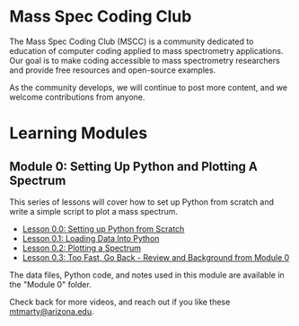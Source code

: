 # Mass Spec Coding Club
The Mass Spec Coding Club (MSCC) is a community dedicated to education of computer coding applied to mass spectrometry applications. Our goal is to make coding accessible to mass spectrometry researchers and provide free resources and open-source examples. 

As the community develops, we will continue to post more content, and we welcome contributions from anyone. 

# Learning Modules

## Module 0: Setting Up Python and Plotting A Spectrum

This series of lessons will cover how to set up Python from scratch and write a simple script to plot a mass spectrum. 

* [Lesson 0.0: Setting up Python from Scratch](https://youtu.be/BLaoo1S3ImU)
* [Lesson 0.1: Loading Data Into Python](https://youtu.be/vpbdUQp8m0U)
* [Lesson 0.2: Plotting a Spectrum](https://youtu.be/88m4a9CEeBY)
* [Lesson 0.3: Too Fast, Go Back - Review and Background from Module 0](https://youtu.be/V6alRhace2A)

The data files, Python code, and notes used in this module are available in the "Module 0" folder. 

Check back for more videos, and reach out if you like these [mtmarty@arizona.edu](mailto:mtmarty@arizona.edu). 
